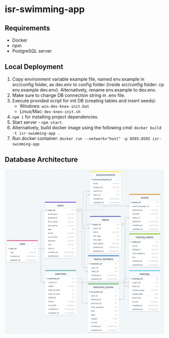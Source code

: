# isr-swimming-app

## **Requirements**

- Docker
- npm
- PostgreSQL server

## **Local Deployment**

1. Copy environment variable example file, named env.example in src/config folder, as dev.env to config folder (inside src/config folder: cp env.example dev.env). Alternatively, rename env.example to dev.env.
2. Make sure to change DB connection string in .env file.
3. Execute provided script for init DB (creating tables and insert seeds):
   - Windows: `win-dev-knex-init.bat`
   - Linux/Mac: `dev-knex-init.sh`
4. `npm i` for installing project dependencies.
5. Start server - `npm start`.
6. Alternatively, build docker image using the following cmd: `docker build -t isr-swimming-app .`
7. Run docker container: `docker run --network="host" -p 8585:8585 isr-swimming-app`

## **Database Architecture**

![alt text](characterization/db-arch.png?raw=true)
